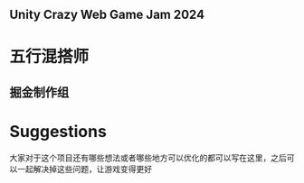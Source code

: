 <h2>Unity Crazy Web Game Jam 2024

<h1> 五行混搭师

<h2> 掘金制作组



# Suggestions

大家对于这个项目还有哪些想法或者哪些地方可以优化的都可以写在这里，之后可以一起解决掉这些问题，让游戏变得更好